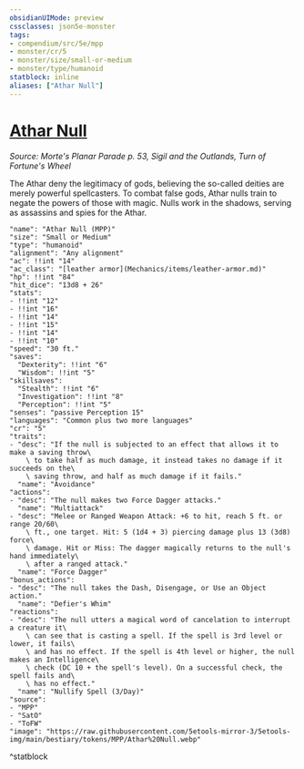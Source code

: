 ```yaml
---
obsidianUIMode: preview
cssclasses: json5e-monster
tags:
- compendium/src/5e/mpp
- monster/cr/5
- monster/size/small-or-medium
- monster/type/humanoid
statblock: inline
aliases: ["Athar Null"]
---
```

# [Athar Null](Mechanics\bestiary\humanoid/athar-null-mpp.md)
*Source: Morte's Planar Parade p. 53, Sigil and the Outlands, Turn of Fortune's Wheel*  

The Athar deny the legitimacy of gods, believing the so-called deities are merely powerful spellcasters. To combat false gods, Athar nulls train to negate the powers of those with magic. Nulls work in the shadows, serving as assassins and spies for the Athar.

```statblock
"name": "Athar Null (MPP)"
"size": "Small or Medium"
"type": "humanoid"
"alignment": "Any alignment"
"ac": !!int "14"
"ac_class": "[leather armor](Mechanics/items/leather-armor.md)"
"hp": !!int "84"
"hit_dice": "13d8 + 26"
"stats":
- !!int "12"
- !!int "16"
- !!int "14"
- !!int "15"
- !!int "14"
- !!int "10"
"speed": "30 ft."
"saves":
  "Dexterity": !!int "6"
  "Wisdom": !!int "5"
"skillsaves":
  "Stealth": !!int "6"
  "Investigation": !!int "8"
  "Perception": !!int "5"
"senses": "passive Perception 15"
"languages": "Common plus two more languages"
"cr": "5"
"traits":
- "desc": "If the null is subjected to an effect that allows it to make a saving throw\
    \ to take half as much damage, it instead takes no damage if it succeeds on the\
    \ saving throw, and half as much damage if it fails."
  "name": "Avoidance"
"actions":
- "desc": "The null makes two Force Dagger attacks."
  "name": "Multiattack"
- "desc": "Melee or Ranged Weapon Attack: +6 to hit, reach 5 ft. or range 20/60\
    \ ft., one target. Hit: 5 (1d4 + 3) piercing damage plus 13 (3d8) force\
    \ damage. Hit or Miss: The dagger magically returns to the null's hand immediately\
    \ after a ranged attack."
  "name": "Force Dagger"
"bonus_actions":
- "desc": "The null takes the Dash, Disengage, or Use an Object action."
  "name": "Defier's Whim"
"reactions":
- "desc": "The null utters a magical word of cancelation to interrupt a creature it\
    \ can see that is casting a spell. If the spell is 3rd level or lower, it fails\
    \ and has no effect. If the spell is 4th level or higher, the null makes an Intelligence\
    \ check (DC 10 + the spell's level). On a successful check, the spell fails and\
    \ has no effect."
  "name": "Nullify Spell (3/Day)"
"source":
- "MPP"
- "SatO"
- "ToFW"
"image": "https://raw.githubusercontent.com/5etools-mirror-3/5etools-img/main/bestiary/tokens/MPP/Athar%20Null.webp"
```
^statblock